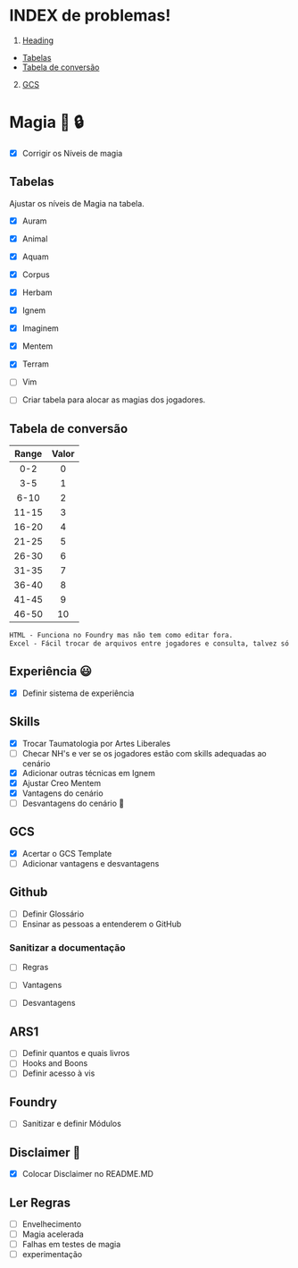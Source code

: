 # INDEX de problemas!
1. [Heading](#magia)
  * [Tabelas](#Tabelas)
  * [Tabela de conversão](#Tabela-de-conversão)

2. [GCS](#GCS)


# Magia :triangular_flag_on_post: :lock:
- [x] Corrigir os Níveis de magia  

## Tabelas 
Ajustar os níveis de Magia na tabela.
- [x] Auram
- [x] Animal
- [x] Aquam
- [x] Corpus
- [x] Herbam
- [x] Ignem
- [x] Imaginem
- [x] Mentem
- [x] Terram
- [ ] Vim

- [ ] Criar tabela para alocar as magias dos jogadores.
## Tabela de conversão
Range | Valor
:----: | :------:
0-2|	0
3-5|	1
6-10	|	2
11-15	|	3
16-20	|	4
21-25	|	5
26-30	|	6
31-35	|	7
36-40	|	8
41-45	|	9
46-50	|	10


```diff
HTML - Funciona no Foundry mas não tem como editar fora. 
Excel - Fácil trocar de arquivos entre jogadores e consulta, talvez só eu tenha conhecimento de dar upload disso pro foundry.
```
## Experiência  😃

- [x] Definir sistema de experiência


## Skills
- [x] Trocar Taumatologia por Artes Liberales
- [ ] Checar NH's e ver se os jogadores estão com skills adequadas ao cenário
- [x] Adicionar outras técnicas em Ignem 
- [x] Ajustar Creo Mentem
- [x] Vantagens do cenário
- [ ] Desvantagens do cenário :triangular_flag_on_post:

## GCS

- [x] Acertar o GCS Template
- [ ] Adicionar vantagens e desvantagens

## Github
- [ ] Definir Glossário
- [ ] Ensinar as pessoas a entenderem o GitHub

### Sanitizar a documentação
- [ ] Regras
- [ ] Vantagens 
- [ ] Desvantagens


## ARS1

- [ ] Definir quantos e quais livros
- [ ] Hooks and Boons
- [ ] Definir acesso à vis

## Foundry
- [ ] Sanitizar e definir Módulos

## Disclaimer :triangular_flag_on_post:
- [x] Colocar Disclaimer no README.MD

## Ler Regras
- [ ] Envelhecimento
- [ ] Magia acelerada
- [ ] Falhas em testes de magia
- [ ] experimentação
